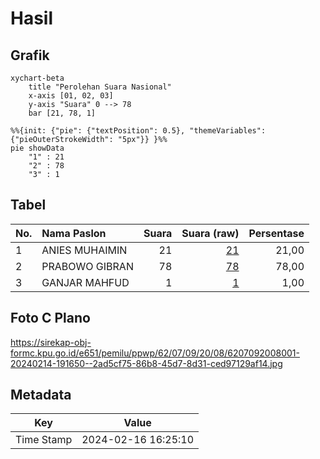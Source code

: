# Hasil

## Grafik

```mermaid
xychart-beta
    title "Perolehan Suara Nasional"
    x-axis [01, 02, 03]
    y-axis "Suara" 0 --> 78
    bar [21, 78, 1]
```

```mermaid
%%{init: {"pie": {"textPosition": 0.5}, "themeVariables": {"pieOuterStrokeWidth": "5px"}} }%%
pie showData
    "1" : 21
    "2" : 78
    "3" : 1
```

## Tabel

| No. | Nama Paslon    | Suara | Suara (raw) | Persentase |
|:--- |:-------------- | -----:| -----------:| ----------:|
| 1   | ANIES MUHAIMIN | 21    | [21][p-1]   | 21,00      |
| 2   | PRABOWO GIBRAN | 78    | [78][p-2]   | 78,00      |
| 3   | GANJAR MAHFUD  | 1     | [1][p-3]    | 1,00       |


[p-1]: https://github.com/gigit-pemilu/pemilu-2024/blob/main/pilpres/hitung-suara/sub/62-kalimantan-tengah/sub/07-seruyan/sub/09-batu-ampar/sub/2008-sahabu/sub/001-tps/sub/paslon-1.txt
[p-2]: https://github.com/gigit-pemilu/pemilu-2024/blob/main/pilpres/hitung-suara/sub/62-kalimantan-tengah/sub/07-seruyan/sub/09-batu-ampar/sub/2008-sahabu/sub/001-tps/sub/paslon-2.txt
[p-3]: https://github.com/gigit-pemilu/pemilu-2024/blob/main/pilpres/hitung-suara/sub/62-kalimantan-tengah/sub/07-seruyan/sub/09-batu-ampar/sub/2008-sahabu/sub/001-tps/sub/paslon-3.txt

## Foto C Plano

https://sirekap-obj-formc.kpu.go.id/e651/pemilu/ppwp/62/07/09/20/08/6207092008001-20240214-191650--2ad5cf75-86b8-45d7-8d31-ced97129af14.jpg


## Metadata

| Key        | Value               |
| ---------- | ------------------- |
| Time Stamp | 2024-02-16 16:25:10 |



